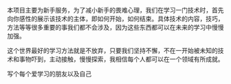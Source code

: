 本项目主要为新手服务，为了减小新手的畏难心理，我们在学习一门技术时，首先向你感性的展示该技术的主体，即如何开始，如何结束。具体技术的内容，技巧，方法等等很多重要的事我们都不会涉及，因为这些东西都可以在未来的学习中慢慢加强。

这个世界最好的学习方法就是不放弃，只要我们坚持不懈，不在一开始被未知的技术和事物吓到，主动接触，慢慢探索，我相信每个人都可以在一个领域有所成就。

写个每个爱学习的朋友以及自己
